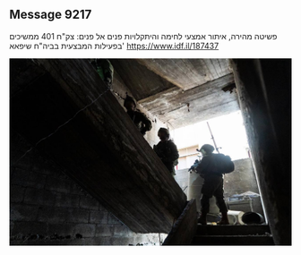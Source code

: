 ## Message 9217

פשיטה מהירה, איתור אמצעי לחימה והיתקלויות פנים אל פנים:
צק"ח 401 ממשיכים בפעילות המבצעית בביה"ח שיפאא'
https://www.idf.il/187437

![Photo](./9217/9217_photo.jpg)
